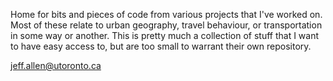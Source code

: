 Home for bits and pieces of code from various projects that I've worked on. Most of these relate to urban geography, travel behaviour, or transportation in some way or another. This is pretty much a collection of stuff that I want to have easy access to, but are too small to warrant their own repository.

jeff.allen@utoronto.ca
